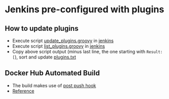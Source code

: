 # Jenkins pre-configured with plugins

## How to update plugins
* Execute script [update_plugins.groovy](tools/update_plugins.groovy) in [jenkins](http://jenkins.example.org/script)
* Execute script [list_plugins.groovy](tools/list_plugins.groovy) in [jenkins](http://jenkins.example.org/script)
* Copy above script output (minus last line, the one starting with `Result: [`), sort and update [plugins.txt](plugins.txt)

## Docker Hub Automated Build
* The build makes use of [post push hook](hooks/post_push)
* [Reference](https://docs.docker.com/docker-cloud/builds/advanced/)

